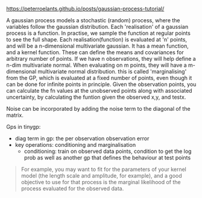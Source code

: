 https://peterroelants.github.io/posts/gaussian-process-tutorial/

A gaussian process models a stochastic (random) process, where the variables follow the gaussian distribution. Each 'realisation' of a gaussian process is a function. In practise, we sample the function at regular points to see the full shape. Each realisation(function) is evaluated at 'n' points, and will be a n-dimensional multivariate gaussian. It has a mean function, and a kernel function. These can define the means and covariances for arbitrary number of points. If we have n observations, they will help define a n-dim multivariate normal. When evaluating on m points, they will have a m-dimensional multivariate normal distribution. this is called 'marginalising' from the GP, which is evaluated at a fixed number of points, even though it can be done for infinite points in principle. Given the observation points, you can calculate the fn values at the unobserved points along with associated uncertainty, by calculating the funtion given the observed x,y, and testx.

Noise can be incorporated by adding the noise term to the diagonal of the matrix.

Gps in tinygp:

- diag term in gp: the per observation observation error
- key operations: conditioning and marginalisation
  - conditioning: train on observed data points, condition to get the log prob as well as another gp that defines the behaviour at test points

> For example, you may want to fit for the parameters of your kernel model (the length scale and amplitude, for example), and a good objective to use for that process is the marginal likelihood of the process evaluated for the observed data.
